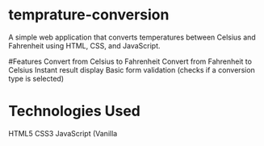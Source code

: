 # temprature-conversion
A simple web application that converts temperatures between Celsius and Fahrenheit using HTML, CSS, and JavaScript.

#Features
Convert from Celsius to Fahrenheit
Convert from Fahrenheit to Celsius
Instant result display
Basic form validation (checks if a conversion type is selected)

# Technologies Used
HTML5
CSS3
JavaScript (Vanilla
